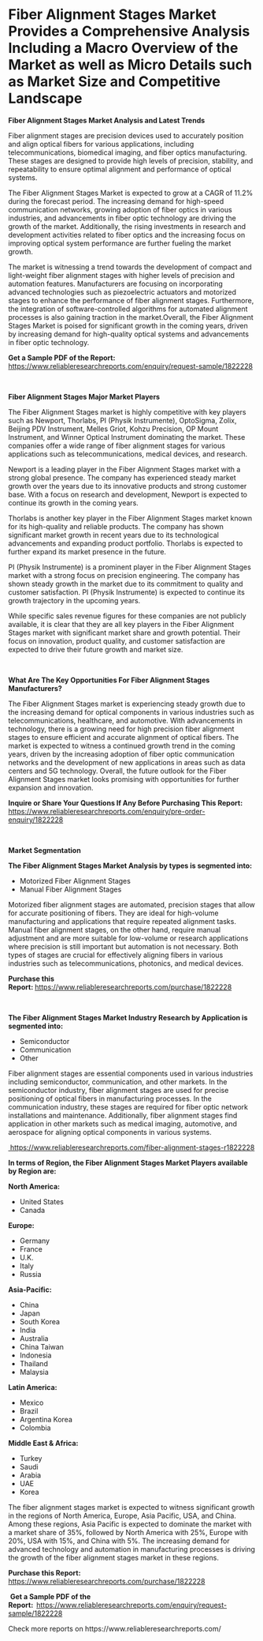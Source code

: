 <p><h1>Fiber Alignment Stages Market Provides a Comprehensive Analysis Including a Macro Overview of the Market as well as Micro Details such as Market Size and Competitive Landscape</h1></p><p><strong>Fiber Alignment Stages Market Analysis and Latest Trends</strong></p>
<p><p>Fiber alignment stages are precision devices used to accurately position and align optical fibers for various applications, including telecommunications, biomedical imaging, and fiber optics manufacturing. These stages are designed to provide high levels of precision, stability, and repeatability to ensure optimal alignment and performance of optical systems.</p><p>The Fiber Alignment Stages Market is expected to grow at a CAGR of 11.2% during the forecast period. The increasing demand for high-speed communication networks, growing adoption of fiber optics in various industries, and advancements in fiber optic technology are driving the growth of the market. Additionally, the rising investments in research and development activities related to fiber optics and the increasing focus on improving optical system performance are further fueling the market growth.</p><p>The market is witnessing a trend towards the development of compact and light-weight fiber alignment stages with higher levels of precision and automation features. Manufacturers are focusing on incorporating advanced technologies such as piezoelectric actuators and motorized stages to enhance the performance of fiber alignment stages. Furthermore, the integration of software-controlled algorithms for automated alignment processes is also gaining traction in the market.Overall, the Fiber Alignment Stages Market is poised for significant growth in the coming years, driven by increasing demand for high-quality optical systems and advancements in fiber optic technology.</p></p>
<p><strong>Get a Sample PDF of the Report:&nbsp;</strong> <a href="https://www.reliableresearchreports.com/enquiry/request-sample/1822228">https://www.reliableresearchreports.com/enquiry/request-sample/1822228</a></p>
<p>&nbsp;</p>
<p><strong>Fiber Alignment Stages Major Market Players</strong></p>
<p><p>The Fiber Alignment Stages market is highly competitive with key players such as Newport, Thorlabs, PI (Physik Instrumente), OptoSigma, Zolix, Beijing PDV Instrument, Melles Griot, Kohzu Precision, OP Mount Instrument, and Winner Optical Instrument dominating the market. These companies offer a wide range of fiber alignment stages for various applications such as telecommunications, medical devices, and research.</p><p>Newport is a leading player in the Fiber Alignment Stages market with a strong global presence. The company has experienced steady market growth over the years due to its innovative products and strong customer base. With a focus on research and development, Newport is expected to continue its growth in the coming years.</p><p>Thorlabs is another key player in the Fiber Alignment Stages market known for its high-quality and reliable products. The company has shown significant market growth in recent years due to its technological advancements and expanding product portfolio. Thorlabs is expected to further expand its market presence in the future.</p><p>PI (Physik Instrumente) is a prominent player in the Fiber Alignment Stages market with a strong focus on precision engineering. The company has shown steady growth in the market due to its commitment to quality and customer satisfaction. PI (Physik Instrumente) is expected to continue its growth trajectory in the upcoming years.</p><p>While specific sales revenue figures for these companies are not publicly available, it is clear that they are all key players in the Fiber Alignment Stages market with significant market share and growth potential. Their focus on innovation, product quality, and customer satisfaction are expected to drive their future growth and market size.</p></p>
<p>&nbsp;</p>
<p><strong>What Are The Key Opportunities For Fiber Alignment Stages Manufacturers?</strong></p>
<p><p>The Fiber Alignment Stages market is experiencing steady growth due to the increasing demand for optical components in various industries such as telecommunications, healthcare, and automotive. With advancements in technology, there is a growing need for high precision fiber alignment stages to ensure efficient and accurate alignment of optical fibers. The market is expected to witness a continued growth trend in the coming years, driven by the increasing adoption of fiber optic communication networks and the development of new applications in areas such as data centers and 5G technology. Overall, the future outlook for the Fiber Alignment Stages market looks promising with opportunities for further expansion and innovation.</p></p>
<p><strong>Inquire or Share Your Questions If Any Before Purchasing This Report:</strong> <a href="https://www.reliableresearchreports.com/enquiry/pre-order-enquiry/1822228">https://www.reliableresearchreports.com/enquiry/pre-order-enquiry/1822228</a></p>
<p>&nbsp;</p>
<p><strong>Market Segmentation</strong></p>
<p><strong>The Fiber Alignment Stages Market Analysis by types is segmented into:</strong></p>
<p><ul><li>Motorized Fiber Alignment Stages</li><li>Manual Fiber Alignment Stages</li></ul></p>
<p><p>Motorized fiber alignment stages are automated, precision stages that allow for accurate positioning of fibers. They are ideal for high-volume manufacturing and applications that require repeated alignment tasks. Manual fiber alignment stages, on the other hand, require manual adjustment and are more suitable for low-volume or research applications where precision is still important but automation is not necessary. Both types of stages are crucial for effectively aligning fibers in various industries such as telecommunications, photonics, and medical devices.</p></p>
<p><strong>Purchase this Report:&nbsp;</strong><a href="https://www.reliableresearchreports.com/purchase/1822228">https://www.reliableresearchreports.com/purchase/1822228</a></p>
<p>&nbsp;</p>
<p><strong>The Fiber Alignment Stages Market Industry Research by Application is segmented into:</strong></p>
<p><ul><li>Semiconductor</li><li>Communication</li><li>Other</li></ul></p>
<p><p>Fiber alignment stages are essential components used in various industries including semiconductor, communication, and other markets. In the semiconductor industry, fiber alignment stages are used for precise positioning of optical fibers in manufacturing processes. In the communication industry, these stages are required for fiber optic network installations and maintenance. Additionally, fiber alignment stages find application in other markets such as medical imaging, automotive, and aerospace for aligning optical components in various systems.</p></p>
<p><a href="https://www.reliableresearchreports.com/fiber-alignment-stages-r1822228">&nbsp;https://www.reliableresearchreports.com/fiber-alignment-stages-r1822228</a></p>
<p><strong>In terms of Region, the Fiber Alignment Stages Market Players available by Region are:</strong></p>
<p>
    <p> <strong> North America: </strong>
        <ul>
            <li>United States</li>
            <li>Canada</li>
        </ul>
        </p> 
    <p> <strong> Europe: </strong>
        <ul>
            <li>Germany</li>
            <li>France</li>
            <li>U.K.</li>
            <li>Italy</li>
            <li>Russia</li>
        </ul>
        </p> 
    <p> <strong> Asia-Pacific: </strong>
        <ul>
            <li>China</li>
            <li>Japan</li>
            <li>South Korea</li>
            <li>India</li>
            <li>Australia</li>
            <li>China Taiwan</li>
            <li>Indonesia</li>
            <li>Thailand</li>
            <li>Malaysia</li>
        </ul>
        </p> 
    <p> <strong> Latin America: </strong>
        <ul>
            <li>Mexico</li>
            <li>Brazil</li>
            <li>Argentina Korea</li>
            <li>Colombia</li>
        </ul>
        </p> 
    <p> <strong> Middle East & Africa: </strong>
        <ul>
            <li>Turkey</li>
            <li>Saudi</li>
            <li>Arabia</li>
            <li>UAE</li>
            <li>Korea</li>
        </ul>
    </p>
    </p>
<p><p>The fiber alignment stages market is expected to witness significant growth in the regions of North America, Europe, Asia Pacific, USA, and China. Among these regions, Asia Pacific is expected to dominate the market with a market share of 35%, followed by North America with 25%, Europe with 20%, USA with 15%, and China with 5%. The increasing demand for advanced technology and automation in manufacturing processes is driving the growth of the fiber alignment stages market in these regions.</p></p>
<p><strong>Purchase this Report: </strong><a href="https://www.reliableresearchreports.com/purchase/1822228">https://www.reliableresearchreports.com/purchase/1822228</a></p>
<p>&nbsp;<strong>Get a Sample PDF of the Report:&nbsp;&nbsp;</strong><a href="https://www.reliableresearchreports.com/enquiry/request-sample/1822228">https://www.reliableresearchreports.com/enquiry/request-sample/1822228</a></p>
<p><strong></strong></p>
<p>Check more reports on https://www.reliableresearchreports.com/</p>